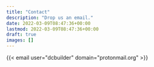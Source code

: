 ```yaml
---
title: "Contact"
description: "Drop us an email."
date: 2022-03-09T08:47:36+00:00
lastmod: 2022-03-09T08:47:36+00:00
draft: true
images: []
---
```


{{< email user="dcbuilder" domain="protonmail.org" >}}
